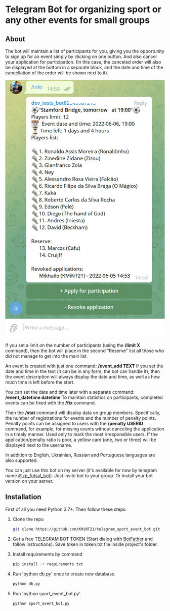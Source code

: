 # Telegram Bot for organizing sport or any other events for small groups

## About

The bot will maintain a list of participants for you, giving you the opportunity to sign up for an event simply by clicking on one button. And also cancel your application for participation. (In this case, the canceled order will also be displayed at the bottom in a separate block, and the date and time of the cancellation of the order will be shown next to it).

![Event example](images/telegram-bot-event.png)

If you set a limit on the number of participants (using the **/limit X** command), then the bot will place in the second "Reserve" list all those who did not manage to get into the main list.

An event is created with just one command: **/event_add TEXT** If you set the date and time in the text (it can be in any form, the bot can handle it), then the event description will always display the date and time, as well as how much time is left before the start.

You can set the date and time later with a separate command: **/event_datetime datetime** To maintain statistics on participants, completed events can be fixed with the **/fix** command.

Then the **/stat** command will display data on group members. Specifically, the number of registrations for events and the number of penalty points. Penalty points can be assigned to users with the **/penalty USERID** command, for example, for missing events without canceling the application in a timely manner. Used only to mark the most irresponsible users. If the application/penalty ratio is poor, a yellow card (one, two or three) will be displayed next to the username.

In addition to English, Ukrainian, Russian and Portuguese languages are also supported.

You can just use this bot on my server (it's available for now by telegram name [@zp_futsal_bot](https://telegram.me/zp_futsal_bot)). Just invite bot to your group. Or install your bot version on your server.

## Installation

First of all you need Python 3.7+. Then follow these steps:

1. Clone the repo

   ```sh
   git clone https://github.com/KMiNT21/telegram_sport_event_bot.git

   ```

2. Get a free TELEGRAM BOT TOKEN (Start dialog with [BotFather](https://telegram.me/botfather) and follow instructions). Save token in token.txt file inside project's folder.

3. Install requirements by command

   ```sh
   pip install -r requirements.txt
   ```

4. Run 'python db.py' once to create new database.

   ```sh
   python db.py
   ```

5. Run 'python sport_event_bot.py'.

    ```sh
   python sport_event_bot.py
   ```
